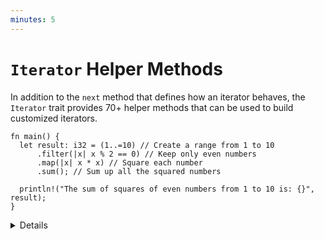 ```yaml
---
minutes: 5
---
```


# `Iterator` Helper Methods

In addition to the `next` method that defines how an iterator behaves, the
`Iterator` trait provides 70+ helper methods that can be used to build
customized iterators.

```rust,editable
fn main() {
  let result: i32 = (1..=10) // Create a range from 1 to 10
      .filter(|x| x % 2 == 0) // Keep only even numbers
      .map(|x| x * x) // Square each number
      .sum(); // Sum up all the squared numbers

  println!("The sum of squares of even numbers from 1 to 10 is: {}", result);
}
```

<details>

- The `Iterator` trait implements many common functional programming operations
  over collections (e.g. `map`, `filter`, `reduce`, etc). This is the trait
  where you can find all the documentation about them.

- Many of these helper methods take the original iterator and produce a new
  iterator with different behavior. These are know as "iterator adapter
  methods".

- Some methods, like `sum` and `count`, consume the iterator and pull all of the
  elements out of it.

- These methods are designed to be chained together so that it's easy to build a
  custom iterator that does exactly what you need.

## More to Explore

- Rust's iterators are extremely efficient and highly optimizable. Even complex
  iterators made by combining many adapter methods will still result in code as
  efficient as equivalent imperative implementations.

</details>
